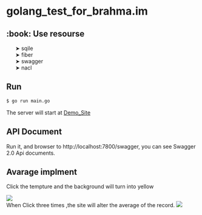 # golang_test_for_brahma.im

<h2 id="table-of-contents"> :book: Use resourse</h2>

  <ol>
    ➤ sqile <br>
    ➤ fiber <br>
      ➤ swagger <br>
      ➤ nacl <br>

    
  </ol>
</details>

    

## Run

```sh
$ go run main.go 
```

The server will start  at [Demo_Site](https://localhost:7800)

## API Document
Run it, and browser to http://localhost:7800/swagger, you can see Swagger 2.0 Api documents.

## Avarage implment

Click the tempture and the background will turn into yellow 

![](https://i.imgur.com/JglFxV2.png)
<br>
When Click three times ,the site will alter the average of the record.
![](https://i.imgur.com/tptuJ8Q.png)




